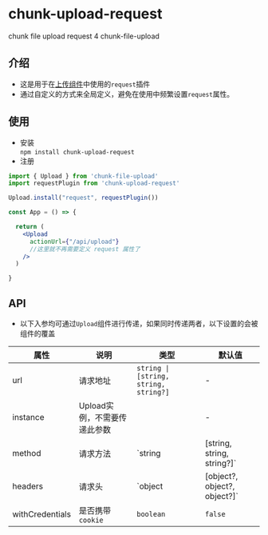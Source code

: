 # chunk-upload-request
chunk file upload request 4 chunk-file-upload

## 介绍  
- 这是用于在[上传组件](https://github.com/food-billboard/chunk-file-load-component)中使用的`request`插件  
- 通过自定义的方式来全局定义，避免在使用中频繁设置`request`属性。

## 使用
- 安装  
`npm install chunk-upload-request`  
- 注册  
```jsx
import { Upload } from 'chunk-file-upload'
import requestPlugin from 'chunk-upload-request'

Upload.install("request", requestPlugin())

const App = () => {

  return (
    <Upload 
      actionUrl={"/api/upload"}
      //这里就不再需要定义 request 属性了
    />
  )

}

```

## API 
- 以下入参均可通过`Upload`组件进行传递，如果同时传递两者，以下设置的会被组件的覆盖    

| 属性 | 说明 | 类型 | 默认值 |
| --- | --- | --- | --- |
| url | 请求地址 | `string \| [string, string, string?]` | - |
| instance | Upload实例，不需要传递此参数 |  | - |
| method | 请求方法 | `string | [string, string, string?]` | [ GET, POST, PUT ] | 
| headers | 请求头 | `object | [object?, object?, object?]` | - | 
| withCredentials | 是否携带`cookie` | `boolean` | `false` | 